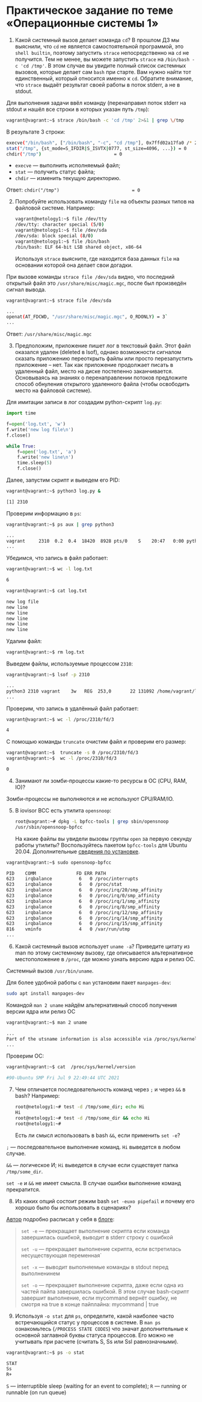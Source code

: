 # Практическое задание по теме «Операционные системы 1»

1. Какой системный вызов делает команда `cd`? В прошлом ДЗ мы выяснили, что `cd` не является самостоятельной  программой, это `shell builtin`, поэтому запустить `strace` непосредственно на `cd` не получится. Тем не менее, вы можете запустить `strace` на `/bin/bash -c 'cd /tmp'`. В этом случае вы увидите полный список системных вызовов, которые делает сам `bash` при старте. Вам нужно найти тот единственный, который относится именно к `cd`. Обратите внимание, что `strace` выдаёт результат своей работы в поток stderr, а не в stdout.

Для выполнения задачи ввёл команду (перенаправил поток stderr на stdout и нашёл все строки в которых указан путь `/tmp`):

```bash
vagrant@vagrant:~$ strace /bin/bash -c 'cd /tmp' 2>&1 | grep \/tmp
```

В результате 3 строки:

```bash
execve("/bin/bash", ["/bin/bash", "-c", "cd /tmp"], 0x7ffd02a17fa0 /* 27 vars */) = 0
stat("/tmp", {st_mode=S_IFDIR|S_ISVTX|0777, st_size=4096, ...}) = 0
chdir("/tmp")                           = 0
```

* `execve` — выполнить исполняемый файл;
* `stat` — получить статус файла;
* `chdir` — изменить текущую директорию.

Ответ: `chdir("/tmp")                           = 0`

2. Попробуйте использовать команду `file` на объекты разных типов на файловой системе. Например:
    ```bash
    vagrant@netology1:~$ file /dev/tty
    /dev/tty: character special (5/0)
    vagrant@netology1:~$ file /dev/sda
    /dev/sda: block special (8/0)
    vagrant@netology1:~$ file /bin/bash
    /bin/bash: ELF 64-bit LSB shared object, x86-64
    ```
    Используя `strace` выясните, где находится база данных `file` на основании которой она делает свои догадки.

При вызове команды `strace file /dev/sda` видно, что последний открытый файл это `/usr/share/misc/magic.mgc`, после был произведён сигнал вывода.  

```bash
vagrant@vagrant:~$ strace file /dev/sda

...
openat(AT_FDCWD, "/usr/share/misc/magic.mgc", O_RDONLY) = 3`
...
```

Ответ: `/usr/share/misc/magic.mgc`

3. Предположим, приложение пишет лог в текстовый файл. Этот файл оказался удален (deleted в lsof), однако возможности сигналом сказать приложению переоткрыть файлы или просто перезапустить приложение – нет. Так как приложение продолжает писать в удаленный файл, место на диске постепенно заканчивается. Основываясь на знаниях о перенаправлении потоков предложите способ обнуления открытого удаленного файла (чтобы освободить место на файловой системе).

Для имитации записи в лог создадим python-скрипт `log.py`:

```python
import time

f=open('log.txt', 'w')
f.write('new log file\n')
f.close()

while True: 
	f=open('log.txt', 'a')
	f.write('new line\n')
	time.sleep(5)
	f.close()

```

Далее, запустим скрипт и выведем его PID:

```bash
vagrant@vagrant:~$ python3 log.py &

[1] 2310
```

Проверим информацию в `ps`:

```bash
vagrant@vagrant:~$ ps aux | grep python3

...
vagrant     2310  0.2  0.4  18420  8928 pts/0    S    20:47   0:00 python3 log.py
...
```

Убедимся, что запись в файл работает:

```bash
vagrant@vagrant:~$ wc -l log.txt

6
```

```bash
vagrant@vagrant:~$ cat log.txt

new log file
new line
new line
new line
new line
new line
```

Удалим файл:

```bash
vagrant@vagrant:~$ rm log.txt
```

Выведем файлы, используемые процессом `2310`:

```bash
vagrant@vagrant:~$ lsof -p 2310

...
python3 2310 vagrant    3w   REG  253,0       22 131092 /home/vagrant/log.txt
...
```

Проверим, что запись в удалённый файл работает:

```bash
vagrant@vagrant:~$ wc -l /proc/2310/fd/3

4
```

С помощью команды `truncate` очистим файл и проверим его размер: 

```bash
vagrant@vagrant:~$  truncate -s 0 /proc/2310/fd/3
vagrant@vagrant:~$  wc -l /proc/2310/fd/3

0
```

4. Занимают ли зомби-процессы какие-то ресурсы в ОС (CPU, RAM, IO)?

Зомби-процессы не выполняются и не используют CPU/RAM/IO.

5. В iovisor BCC есть утилита `opensnoop`:
    ```bash
    root@vagrant:~# dpkg -L bpfcc-tools | grep sbin/opensnoop
    /usr/sbin/opensnoop-bpfcc
    ```
    На какие файлы вы увидели вызовы группы `open` за первую секунду работы утилиты? Воспользуйтесь пакетом `bpfcc-tools` для Ubuntu 20.04. Дополнительные [сведения по установке](https://github.com/iovisor/bcc/blob/master/INSTALL.md).

```bash
vagrant@vagrant:~$ sudo opensnoop-bpfcc

PID    COMM               FD ERR PATH
623    irqbalance          6   0 /proc/interrupts
623    irqbalance          6   0 /proc/stat
623    irqbalance          6   0 /proc/irq/20/smp_affinity
623    irqbalance          6   0 /proc/irq/0/smp_affinity
623    irqbalance          6   0 /proc/irq/1/smp_affinity
623    irqbalance          6   0 /proc/irq/8/smp_affinity
623    irqbalance          6   0 /proc/irq/12/smp_affinity
623    irqbalance          6   0 /proc/irq/14/smp_affinity
623    irqbalance          6   0 /proc/irq/15/smp_affinity
816    vminfo              4   0 /var/run/utmp
...
```

6. Какой системный вызов использует `uname -a`? Приведите цитату из man по этому системному вызову, где описывается альтернативное местоположение в `/proc`, где можно узнать версию ядра и релиз ОС.

Системный вызов `/usr/bin/uname`.

Для более удобной работы с `man` установим пакет `manpages-dev`:

```bash
sudo apt install manpages-dev
```

Командой `man 2 uname` найдём альтернативный способ получения версии ядра или релиз ОС

```bash
vagrant@vagrant:~$ man 2 uname

...
Part of the utsname information is also accessible via /proc/sys/kernel/{ostype, hostname, osrelease, version, domainname}.
...
```

Проверим ОС: 

```bash
vagrant@vagrant:~$ cat  /proc/sys/kernel/version

#90-Ubuntu SMP Fri Jul 9 22:49:44 UTC 2021
```

7. Чем отличается последовательность команд через `;` и через `&&` в bash? Например:
    ```bash
    root@netology1:~# test -d /tmp/some_dir; echo Hi
    Hi
    root@netology1:~# test -d /tmp/some_dir && echo Hi
    root@netology1:~#
    ```
    Есть ли смысл использовать в bash `&&`, если применить `set -e`?

`;` — последовательное выполнение команд. `Hi` выведется в любом случае.

`&&` — логическое И; `Hi` выведется в случае если существует папка `/tmp/some_dir`.

`set -e` и `&&` не имеет смысла. В случае ошибки выполнение команд прекратится.

8. Из каких опций состоит режим bash `set -euxo pipefail` и почему его хорошо было бы использовать в сценариях?

[Автор](https://site-home.ru/) подробно расписал у себя в [блоге](https://blog.site-home.ru/pipefail.html):

> `set -e` — прекращает выполнение скрипта если команда завершилась ошибкой, выводит в stderr строку с ошибкой
>
> `set -u` — прекращает выполнение скрипта, если встретилась несуществующая переменная`
>
> `set -x` — выводит выполняемые команды в stdout перед выполненинем
>
> `set -o` — прекращает выполнение скрипта, даже если одна из частей пайпа завершилась ошибкой. В этом случае bash-скрипт завершит выполнение, если mycommand вернёт ошибку, не смотря на true в конце пайплайна: mycommand | true

9. Используя `-o stat` для `ps`, определите, какой наиболее часто встречающийся статус у процессов в системе. В `man ps` ознакомьтесь (`/PROCESS STATE CODES`) что значат дополнительные к основной заглавной буквы статуса процессов. Его можно не учитывать при расчете (считать S, Ss или Ssl равнозначными).

```bash
vagrant@vagrant:~$ ps -o stat

STAT
Ss
R+
```

`S` — interruptible sleep (waiting for an event to complete); `R` — running or runnable (on run queue)